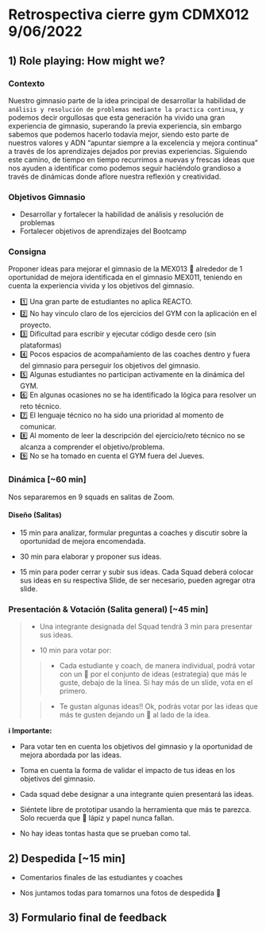 # Retrospectiva cierre gym CDMX012 9/06/2022

## 1) Role playing: How might we?

### Contexto

Nuestro gimnasio parte de la idea principal de desarrollar la habilidad de `análisis y resolución de problemas mediante la practica continua`, y podemos decir orgullosas que esta generación ha vivido una gran experiencia de gimnasio, superando la previa experiencia, sin embargo sabemos que podemos hacerlo todavía mejor, siendo esto parte de nuestros valores y ADN “apuntar siempre a la excelencia y mejora continua” a través de los aprendizajes dejados por previas experiencias. Siguiendo este camino, de tiempo en tiempo recurrimos a nuevas y frescas ideas que nos ayuden a identificar como podemos seguir haciéndolo grandioso a través de dinámicas donde aflore nuestra reflexión y creatividad.

### Objetivos Gimnasio

- Desarrollar y fortalecer la habilidad de análisis y resolución de problemas
- Fortalecer objetivos de aprendizajes del Bootcamp

### Consigna

Proponer ideas para mejorar el gimnasio de la MEX013 💪 alrededor de 1 oportunidad de mejora identificada en el gimnasio MEX011, teniendo en cuenta la experiencia vivida y los objetivos del gimnasio.

- 1️⃣ Una gran parte de estudiantes no aplica REACTO.
- 2️⃣ No hay vinculo claro de los ejercicios del GYM con la aplicación en el proyecto.
- 3️⃣ Dificultad para escribir y ejecutar código desde cero (sin plataformas)
- 4️⃣ Pocos espacios de acompañamiento de las coaches dentro y fuera del gimnasio para perseguir los objetivos del gimnasio.
- 5️⃣ Algunas estudiantes no participan activamente en la dinámica del GYM.
- 6️⃣ En algunas ocasiones no se ha identificado la lógica para resolver un reto técnico.
- 7️⃣ El lenguaje técnico no ha sido una prioridad al momento de comunicar.
- 8️⃣ Al momento de leer la descripción del ejercicio/reto técnico no se alcanza a comprender el objetivo/problema.
- 9️⃣ No se ha tomado en cuenta el GYM fuera del Jueves.

### Dinámica [~60 min]

Nos separaremos en 9 squads en salitas de Zoom.

#### Diseño (Salitas)

- 15 min para analizar, formular preguntas a coaches y discutir sobre la oportunidad de mejora encomendada.

- 30 min para elaborar y proponer sus ideas.

- 15 min para poder cerrar y subir sus ideas. Cada Squad deberá colocar sus ideas en su respectiva Slide, de ser necesario, pueden agregar otra slide.

### Presentación & Votación (Salita general) [~45 min]

> - Una integrante designada del Squad tendrá 3 min para presentar sus ideas.
>
>- 10 min para votar por:
>
> > - Cada estudiante y coach, de manera individual, podrá votar con un  💛 por el conjunto de ideas (estrategia) que más le guste, debajo de la línea. Si hay más de un slide, vota en el primero.
>
> > - Te gustan algunas ideas!! Ok, podrás votar por las ideas que más te gusten dejando un 💜 al lado de la idea.

__ℹ️ Importante:__

- Para votar ten en cuenta los objetivos del gimnasio y la oportunidad de mejora abordada por las ideas.

- Toma en cuenta la forma de validar el impacto de tus ideas en los objetivos del gimnasio.

- Cada squad debe designar a una integrante quien presentará las ideas.

- Siéntete libre de prototipar usando la herramienta que más te parezca. Solo recuerda que 📝 lápiz y papel nunca fallan.

- No hay ideas tontas hasta que se prueban como tal.

## 2) Despedida [~15 min]

- Comentarios finales de las estudiantes y coaches

- Nos juntamos todas para tomarnos una fotos de despedida 📸

## 3) Formulario final de feedback
